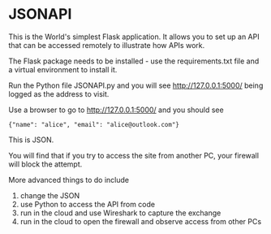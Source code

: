 # JSONAPI
This is the World's simplest Flask application. It allows you to set up an API that can be accessed remotely to illustrate how APIs work.

The Flask package needs to be installed - use the requirements.txt file and a virtual environment to install it.

Run the Python file JSONAPI.py and you will see http://127.0.0.1:5000/ being logged as the address to visit.

Use a browser to go to http://127.0.0.1:5000/ and you should see 

```{"name": "alice", "email": "alice@outlook.com"}```

This is JSON.

You will find that if you try to access the site from another PC, your firewall will block the attempt.

More advanced things to do include
1. change the JSON
2. use Python to access the API from code
3. run in the cloud and use Wireshark to capture the exchange
4. run in the cloud to open the firewall and observe access from other PCs
